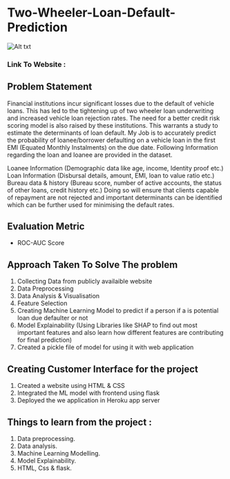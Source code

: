 # Two-Wheeler-Loan-Default-Prediction

![Alt txt](https://www.billsbills.com/sites/www.billsbills.com/files/16827350035_de793ca7ad_k.jpg)


### Link To Website : 

## Problem Statement <br/>

Financial institutions incur significant losses due to the default of vehicle loans. This has led to the tightening up of two wheeler loan underwriting and increased vehicle loan rejection rates. The need for a better credit risk scoring model is also raised by these institutions. This warrants a study to estimate the determinants of loan default. My Job is to accurately predict the probability of loanee/borrower defaulting on a vehicle loan in the first EMI (Equated Monthly Instalments) on the due date. Following Information regarding the loan and loanee are provided in the dataset.

Loanee Information (Demographic data like age, income, Identity proof etc.) Loan Information (Disbursal details, amount, EMI, loan to value ratio etc.) Bureau data & history (Bureau score, number of active accounts, the status of other loans, credit history etc.) Doing so will ensure that clients capable of repayment are not rejected and important determinants can be identified which can be further used for minimising the default rates.

## Evaluation Metric

* ROC-AUC Score

## Approach Taken To Solve The problem

1. Collecting Data from publicly availaible website <br/>
2. Data Preprocessing <br/>
3. Data Analysis & Visualisation <br/>
4. Feature Selection <br/>
5. Creating Machine Learning Model to predict if a person if a is potential loan due defaulter or not <br/>
6. Model Explainability (Using Libraries like SHAP to find out most important features and also learn how different features are contributing for final prediction) <br/>
7. Created a pickle file of model for using it with web application

## Creating Customer Interface for the project

1. Created a website using HTML & CSS 
2. Integrated the ML model with frontend using flask
3. Deployed the we application in Heroku app server 

## Things to learn from the project :

1. Data preprocessing.
2. Data analysis.
3. Machine Learning Modelling.
4. Model Explainability.
5. HTML, Css & flask.
